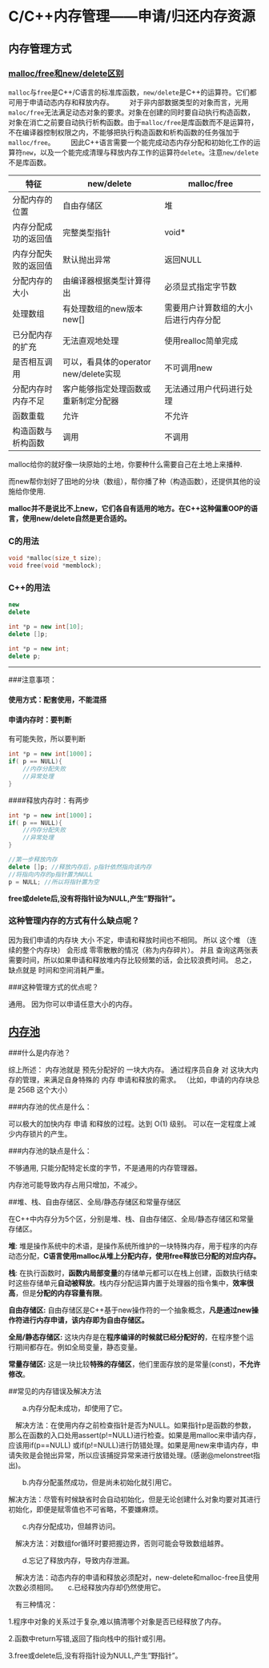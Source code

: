 # C/C++内存管理——申请/归还内存资源

## 内存管理方式

### [malloc/free和new/delete区别](http://www.cnblogs.com/QG-whz/p/5140930.html)

`malloc`与`free`是C++/C语言的标准库函数，`new/delete`是C++的运算符。它们都可用于申请动态内存和释放内存。
　　对于非内部数据类型的对象而言，光用`maloc/free`无法满足动态对象的要求。对象在创建的同时要自动执行构造函数，对象在消亡之前要自动执行析构函数。由于`malloc/free`是库函数而不是运算符，不在编译器控制权限之内，不能够把执行构造函数和析构函数的任务强加于`malloc/free`。
　　因此C++语言需要一个能完成动态内存分配和初始化工作的运算符`new`，以及一个能完成清理与释放内存工作的运算符`delete`。注意`new/delete`不是库函数。

| 特征                 | new/delete                            | malloc/free                          |
| -------------------- | ------------------------------------- | ------------------------------------ |
| 分配内存的位置       | 自由存储区                            | 堆                                   |
| 内存分配成功的返回值 | 完整类型指针                          | void*                                |
| 内存分配失败的返回值 | 默认抛出异常                          | 返回NULL                             |
| 分配内存的大小       | 由编译器根据类型计算得出              | 必须显式指定字节数                   |
| 处理数组             | 有处理数组的new版本new[]              | 需要用户计算数组的大小后进行内存分配 |
| 已分配内存的扩充     | 无法直观地处理                        | 使用realloc简单完成                  |
| 是否相互调用         | 可以，看具体的operator new/delete实现 | 不可调用new                          |
| 分配内存时内存不足   | 客户能够指定处理函数或重新制定分配器  | 无法通过用户代码进行处理             |
| 函数重载             | 允许                                  | 不允许                               |
| 构造函数与析构函数   | 调用                                  | 不调用                               |

malloc给你的就好像一块原始的土地，你要种什么需要自己在土地上来播种.

而new帮你划好了田地的分块（数组），帮你播了种（构造函数），还提供其他的设施给你使用.

**malloc并不是说比不上new，它们各自有适用的地方。在C++这种偏重OOP的语言，使用new/delete自然是更合适的。**

### C的用法

```c++
void *malloc(size_t size);
void free(void *memblock);
```

### C++的用法

```c++
new
delete

int *p = new int[10];
delete []p;

int *p = new int;
delete p;
```

****

###注意事项：

#### 使用方式：配套使用，不能混搭

#### 申请内存时：要判断

有可能失败，所以要判断

```c++
int *p = new int[1000]；
if( p == NULL){
    //内存分配失败
    //异常处理
}
```

####释放内存时：有两步

```c++
int *p = new int[1000]；
if( p == NULL){
    //内存分配失败
    //异常处理
}

//第一步释放内存
delete []p; //释放内存后，p指针依然指向该内存
//将指向内存的p指针置为NULL
p = NULL; //所以将指针置为空
```

**free或delete后,没有将指针设为NULL,产生”野指针”。**

### 这种管理内存的方式有什么缺点呢？

因为我们申请的内存块 大小 不定，申请和释放时间也不相同。 所以 这个堆 （连续的整个内存块） 会形成 零零散散的情况（称为内存碎片）。 并且 查询这两张表 需要时间，所以如果申请和释放堆内存比较频繁的话，会比较浪费时间。 
总之，缺点就是 时间和空间消耗严重。

###这种管理方式的优点呢？

通用。 
因为你可以申请任意大小的内存。

## [内存池](http://cplusplus.wikidot.com/cn:memory-management) 

###什么是内存池？

综上所述： 内存池就是 预先分配好的 一块大内存。 通过程序员自身 对 这块大内存的管理，来满足自身特殊的 内存 申请和释放的需求。 （比如，申请的内存块总是 256B 这个大小）

###内存池的优点是什么：

可以极大的加快内存 申请 和释放的过程。达到 O(1) 级别。 
可以在一定程度上减少内存锁片的产生。

###内存池的缺点是什么：

不够通用, 只能分配特定长度的字节，不是通用的内存管理器。 

内存池可能导致内存占用只增加，不减少。



##堆、栈、自由存储区、全局/静态存储区和常量存储区

在C++中内存分为5个区，分别是堆、栈、自由存储区、全局/静态存储区和常量存储区。

**堆**: 堆是操作系统中的术语，是操作系统所维护的一块特殊内存，用于程序的内存动态分配，**C语言使用malloc从堆上分配内存，使用free释放已分配的对应内存。**

**栈**: 在执行函数时，**函数内局部变量**的存储单元都可以在栈上创建，函数执行结束时这些存储单元**自动被释放**。栈内存分配运算内置于处理器的指令集中，**效率很高**，但是**分配的内存容量有限**。

**自由存储区:** 自由存储区是C++基于new操作符的一个抽象概念，**凡是通过new操作符进行内存申请，该内存即为自由存储区。**

**全局/静态存储区:** 这块内存是在**程序编译的时候就已经分配好的**，在程序整个运行期间都存在。例如全局变量，静态变量。

**常量存储区:** 这是一块比较**特殊的存储区**，他们里面存放的是常量(const)，**不允许修改**。



##常见的内存错误及解决方法

　　a.内存分配未成功，却使用了它。

　解决方法：在使用内存之前检查指针是否为NULL。如果指针p是函数的参数，那么在函数的入口处用assert(p!=NULL)进行检查。如果是用malloc来申请内存，应该用if(p==NULL) 或if(p!=NULL)进行防错处理。如果是用new来申请内存，申请失败是会抛出异常，所以应该捕捉异常来进行放错处理。(感谢[@](https://link.jianshu.com?t=http://www.cnblogs.com/QG-whz/)melonstreet指出)。

　　b.内存分配虽然成功，但是尚未初始化就引用它。

解决方法：尽管有时候缺省时会自动初始化，但是无论创建什么对象均要对其进行初始化，即便是赋零值也不可省略，不要嫌麻烦。

　　c.内存分配成功，但越界访问。

　解决方法：对数组for循环时要把握边界，否则可能会导致数组越界。

　　d.忘记了释放内存，导致内存泄漏。

　解决方法：动态内存的申请和释放必须配对，new-delete和malloc-free且使用次数必须相同。　　c.已经释放内存却仍然使用它。

　有三种情况：

1.程序中对象的关系过于复杂,难以搞清哪个对象是否已经释放了内存。

2.函数中return写错,返回了指向栈中的指针或引用。

3.free或delete后,没有将指针设为NULL,产生”野指针”。





























